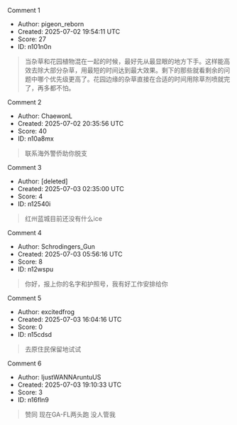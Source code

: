 Comment 1

- Author: pigeon_reborn
- Created: 2025-07-02 19:54:11 UTC
- Score: 27
- ID: n101n0n

> 当杂草和花园植物混在一起的时候，最好先从最显眼的地方下手。这样能高效去除大部分杂草，用最短的时间达到最大效果。剩下的那些就看剩余的问题中哪个优先级更高了。花园边缘的杂草直接在合适的时间用除草剂喷就完了，再多都不怕。

Comment 2

- Author: ChaewonL
- Created: 2025-07-02 20:35:56 UTC
- Score: 40
- ID: n10a8mx

> 联系海外警侨助你脱支

Comment 3

- Author: [deleted]
- Created: 2025-07-03 02:35:00 UTC
- Score: 4
- ID: n12540i

> 红州蓝城目前还没有什么ice

Comment 4

- Author: Schrodingers_Gun
- Created: 2025-07-03 05:56:16 UTC
- Score: 8
- ID: n12wspu

> 你好，报上你的名字和护照号，我有好工作安排给你

Comment 5

- Author: excitedfrog
- Created: 2025-07-03 16:04:16 UTC
- Score: 0
- ID: n15cdsd

> 去原住民保留地试试

Comment 6

- Author: IjustWANNAruntuUS
- Created: 2025-07-03 19:10:33 UTC
- Score: 3
- ID: n16fln9

> 赞同 现在GA-FL两头跑 没人管我
